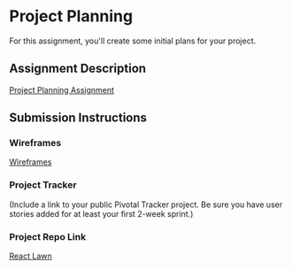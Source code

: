 # Project Planning
For this assignment, you'll create some initial plans for your project.

## Assignment Description
[Project Planning Assignment](https://education.launchcode.org/liftoff/assignments/planning/)

## Submission Instructions

### Wireframes

[Wireframes](lawn-react-nav.pdf)


### Project Tracker

(Include a link to your public Pivotal Tracker project. Be sure you have user stories added for at least your first 2-week sprint.)

### Project Repo Link

[React Lawn](https://github.com/Zestymspicy/react-lawn)
